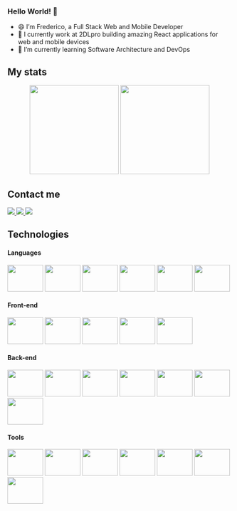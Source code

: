 ### Hello World! 👋

- 😄 I’m Frederico, a Full Stack Web and Mobile Developer
- 🔭 I currently work at 2DLpro building amazing React applications for web and mobile devices
- 🌱 I’m currently learning Software Architecture and DevOps

## My stats
<div align="center">
 <img height="200em"  src="https://github-readme-stats.vercel.app/api?username=fredericosafebox&count_private=true&show_icons=true&theme=codeSTACKr" />
 <img height="200em"  src="https://github-readme-stats.vercel.app/api/top-langs/?username=fredericosafebox&theme=codeSTACKr&langs_count=9" />
</div>
          
## Contact me
<div>
<a href="https://www.linkedin.com/in/frederico-b-costa/" target="_blank">
<img src="https://img.shields.io/badge/LinkedIn-0077B5?style=for-the-badge&logo=linkedin&logoColor=white" target="_blank"/>
</a>
<a href="https://www.instagram.com/frederico.edf/" target="_blank">
<img src="https://img.shields.io/badge/Instagram-E4405F?style=for-the-badge&logo=instagram&logoColor=white" target="_blank"/>
</a>
<a href="https://wa.me/5579999997922" target="_blank">
<img src="https://img.shields.io/badge/WhatsApp-25D366?style=for-the-badge&logo=whatsapp&logoColor=white" target="_blank"/>
</a>
</div>

## Technologies

#### Languages
<div>
<img height="60" width="80" src="https://cdn.jsdelivr.net/gh/devicons/devicon/icons/javascript/javascript-original.svg" />
<img height="60" width="80" src="https://cdn.jsdelivr.net/gh/devicons/devicon/icons/typescript/typescript-original.svg" />
<img height="60" width="80" src="https://cdn.jsdelivr.net/gh/devicons/devicon/icons/java/java-original.svg" />
<img height="60" width="80" src="https://cdn.jsdelivr.net/gh/devicons/devicon/icons/python/python-original.svg" />
<img height="60" width="80" src="https://cdn.jsdelivr.net/gh/devicons/devicon/icons/html5/html5-plain-wordmark.svg" />
<img height="60" width="80" src="https://cdn.jsdelivr.net/gh/devicons/devicon/icons/css3/css3-plain-wordmark.svg" />
</div>

#### Front-end
<div>
<img height="60" width="80" src="https://cdn.jsdelivr.net/gh/devicons/devicon/icons/react/react-original.svg" />
<img height="60" width="80" src="https://cdn.jsdelivr.net/gh/devicons/devicon/icons/nextjs/nextjs-original.svg" />
<img height="60" width="80" src="https://cdn.jsdelivr.net/gh/devicons/devicon/icons/angularjs/angularjs-original.svg" />
<img height="60" width="80" src="https://cdn.jsdelivr.net/gh/devicons/devicon/icons/redux/redux-original.svg" />
<img height="60" width="80" src="https://cdn.jsdelivr.net/gh/devicons/devicon/icons/materialui/materialui-original.svg" />
</div>

#### Back-end
<div>
<img height="60" width="80" src="https://cdn.jsdelivr.net/gh/devicons/devicon/icons/express/express-original-wordmark.svg" />
<img height="60" width="80" src="https://cdn.jsdelivr.net/gh/devicons/devicon/icons/nodejs/nodejs-original.svg" />
<img height="60" width="80" src="https://cdn.jsdelivr.net/gh/devicons/devicon/icons/postgresql/postgresql-original.svg" />
<img height="60" width="80" src="https://cdn.jsdelivr.net/gh/devicons/devicon/icons/jest/jest-plain.svg" />
<img height="60" width="80" src="https://cdn.jsdelivr.net/gh/devicons/devicon/icons/firebase/firebase-plain.svg" />
<img height="60" width="80" src="https://cdn.jsdelivr.net/gh/devicons/devicon/icons/mysql/mysql-original-wordmark.svg" />
<img height="60" width="80" src="https://cdn.jsdelivr.net/gh/devicons/devicon/icons/spring/spring-original.svg" />  
</div>
 
#### Tools
<div>
<img height="60" width="80" src="https://cdn.jsdelivr.net/gh/devicons/devicon/icons/docker/docker-plain-wordmark.svg" />
<img height="60" width="80" src="https://cdn.jsdelivr.net/gh/devicons/devicon/icons/git/git-plain.svg" />
<img height="60" width="80" src="https://cdn.jsdelivr.net/gh/devicons/devicon/icons/github/github-original.svg" />
<img height="60" width="80" src="https://cdn.jsdelivr.net/gh/devicons/devicon/icons/figma/figma-original.svg" />
<img height="60" width="80" src="https://cdn.jsdelivr.net/gh/devicons/devicon/icons/trello/trello-plain.svg" />
<img height="60" width="80" src="https://cdn.jsdelivr.net/gh/devicons/devicon/icons/ubuntu/ubuntu-plain.svg" />
<img height="60" width="80" src="https://cdn.jsdelivr.net/gh/devicons/devicon/icons/slack/slack-original.svg" />
                  
</div>


<!--
**fredericosafebox/fredericosafebox** is a ✨ _special_ ✨ repository because its `README.md` (this file) appears on your GitHub profile.

Here are some ideas to get you started:

-->

